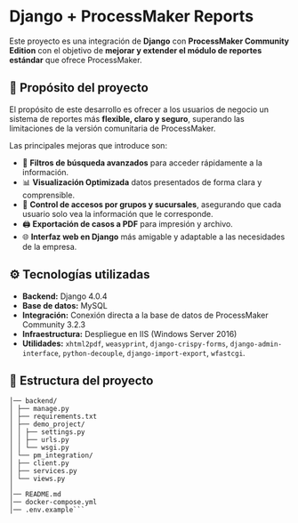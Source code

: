 # Django + ProcessMaker Reports

Este proyecto es una integración de **Django** con **ProcessMaker Community Edition** con el objetivo de **mejorar y extender el módulo de reportes estándar** que ofrece ProcessMaker.

## 🚀 Propósito del proyecto

El propósito de este desarrollo es ofrecer a los usuarios de negocio un sistema de reportes más **flexible, claro y seguro**, superando las limitaciones de la versión comunitaria de ProcessMaker.  

Las principales mejoras que introduce son:

- 🔎 **Filtros de búsqueda avanzados** para acceder rápidamente a la información.
- 📊 **Visualización Optimizada** datos presentados de forma clara y comprensible.
- 👥 **Control de accesos por grupos y sucursales**, asegurando que cada usuario solo vea la información que le corresponde.
- 🖨️ **Exportación de casos a PDF** para impresión y archivo.
- 🌐 **Interfaz web en Django** más amigable y adaptable a las necesidades de la empresa.

## ⚙️ Tecnologías utilizadas

- **Backend:** Django 4.0.4
- **Base de datos:** MySQL
- **Integración:** Conexión directa a la base de datos de ProcessMaker Community 3.2.3
- **Infraestructura:** Despliegue en IIS (Windows Server 2016)
- **Utilidades:** `xhtml2pdf`, `weasyprint`, `django-crispy-forms`, `django-admin-interface`, `python-decouple`, `django-import-export`, `wfastcgi`.

## 📂 Estructura del proyecto

```django-pm-demo/
│── backend/
│ ├── manage.py
│ ├── requirements.txt
│ ├── demo_project/
│ │ ├── settings.py
│ │ ├── urls.py
│ │ └── wsgi.py
│ └── pm_integration/
│ ├── client.py
│ ├── services.py
│ └── views.py
│
│── README.md
│── docker-compose.yml
│── .env.example```
